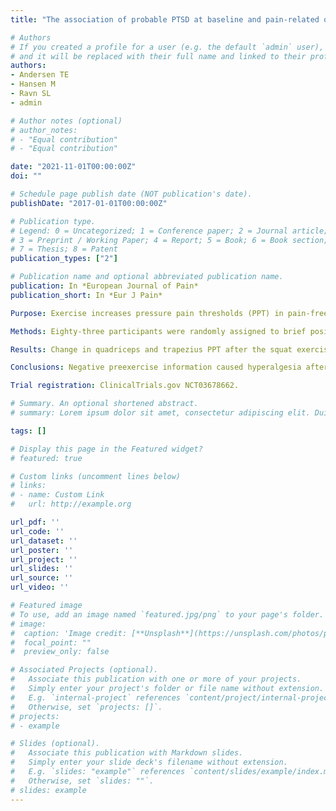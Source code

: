 ```yaml
---
title: "The association of probable PTSD at baseline and pain-related outcomes after chronic pain rehabilitation: a comparison of DSM-5 and ICD-11 criteria for PTSD"

# Authors
# If you created a profile for a user (e.g. the default `admin` user), write the username (folder name) here 
# and it will be replaced with their full name and linked to their profile.
authors:
- Andersen TE
- Hansen M
- Ravn SL
- admin

# Author notes (optional)
# author_notes:
# - "Equal contribution"
# - "Equal contribution"

date: "2021-11-01T00:00:00Z"
doi: ""

# Schedule page publish date (NOT publication's date).
publishDate: "2017-01-01T00:00:00Z"

# Publication type.
# Legend: 0 = Uncategorized; 1 = Conference paper; 2 = Journal article;
# 3 = Preprint / Working Paper; 4 = Report; 5 = Book; 6 = Book section;
# 7 = Thesis; 8 = Patent
publication_types: ["2"]

# Publication name and optional abbreviated publication name.
publication: In *European Journal of Pain*
publication_short: In *Eur J Pain*

Purpose: Exercise increases pressure pain thresholds (PPT) in pain-free individuals, known as exercise-induced hypoalgesia (EIH). Positive preexercise information can elicit higher EIH responses, but the effect of positive versus negative preexercise information on EIH is unknown. The primary aim of this randomized controlled trial was to compare EIH at the exercising thigh muscle after an isometric squat exercise between individuals receiving positive versus negative preexercise information about the effect of exercise on pain. Secondary aims were to compare EIH at nonexercising muscles between groups, and to investigate the relationship between participants' expectations and EIH.

Methods: Eighty-three participants were randomly assigned to brief positive (n = 28), neutral (n = 28) or negative (n = 27) verbal information. The neutral information group was included in the study as a reference group. Pressure pain thresholds at the thigh and trapezius muscles were assessed before and after the intervention (i.e., preexercise information+squat exercise). Expectations of pain relief were assessed using a numerical rating scale (-10 [most negative] to 10 [most positive]).

Results: Change in quadriceps and trapezius PPT after the squat exercise showed a large difference between the positive and negative information groups (quadriceps, 102 kPa; 95% confidence interval, 55-150; effect size, 1.2; trapezius, 41 kPa; 95% confidence interval, 16-65; effect size:, 0.9). The positive information group had a 22% increase in quadriceps PPT whereas the negative information group had a 4% decrease. A positive correlation was found between expectations and increase in PPT.

Conclusions: Negative preexercise information caused hyperalgesia after the wall squat exercise, whereas positive or neutral preexercise information caused hypoalgesia. Positive preexercise information did not change the magnitude of EIH compared with neutral information.

Trial registration: ClinicalTrials.gov NCT03678662. 

# Summary. An optional shortened abstract.
# summary: Lorem ipsum dolor sit amet, consectetur adipiscing elit. Duis posuere tellus ac convallis placerat. Proin tincidunt magna sed ex sollicitudin condimentum.

tags: []

# Display this page in the Featured widget?
# featured: true

# Custom links (uncomment lines below)
# links:
# - name: Custom Link
#   url: http://example.org

url_pdf: ''
url_code: ''
url_dataset: ''
url_poster: ''
url_project: ''
url_slides: ''
url_source: ''
url_video: ''

# Featured image
# To use, add an image named `featured.jpg/png` to your page's folder. 
# image:
#  caption: 'Image credit: [**Unsplash**](https://unsplash.com/photos/pLCdAaMFLTE)'
#  focal_point: ""
#  preview_only: false

# Associated Projects (optional).
#   Associate this publication with one or more of your projects.
#   Simply enter your project's folder or file name without extension.
#   E.g. `internal-project` references `content/project/internal-project/index.md`.
#   Otherwise, set `projects: []`.
# projects:
# - example

# Slides (optional).
#   Associate this publication with Markdown slides.
#   Simply enter your slide deck's filename without extension.
#   E.g. `slides: "example"` references `content/slides/example/index.md`.
#   Otherwise, set `slides: ""`.
# slides: example
---
```

